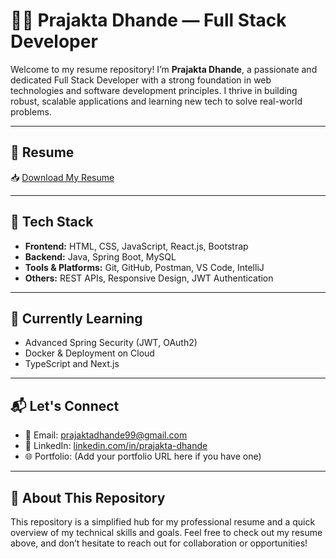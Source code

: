 # 👩‍💻 Prajakta Dhande — Full Stack Developer

Welcome to my resume repository! I’m **Prajakta Dhande**, a passionate and dedicated Full Stack Developer 
with a strong foundation in web technologies and software development principles. I thrive in building robust, scalable applications and learning new tech to solve real-world problems.

---

## 📄 Resume

📥 [Download My Resume](./Resume_prajakta.dhande2025.pdf)

---

## 💼 Tech Stack

- **Frontend:** HTML, CSS, JavaScript, React.js, Bootstrap
- **Backend:** Java, Spring Boot, MySQL
- **Tools & Platforms:** Git, GitHub, Postman, VS Code, IntelliJ
- **Others:** REST APIs, Responsive Design, JWT Authentication

---

## 🌱 Currently Learning

- Advanced Spring Security (JWT, OAuth2)
- Docker & Deployment on Cloud
- TypeScript and Next.js

---

## 📬 Let's Connect

- 📧 Email: prajaktadhande99@gmail.com  
- 💼 LinkedIn: [linkedin.com/in/prajakta-dhande](https://www.linkedin.com/in/prajakta-dhande)  
- 🌐 Portfolio: (Add your portfolio URL here if you have one)

---

## 🚀 About This Repository

This repository is a simplified hub for my professional resume and a quick overview of my technical skills and goals. 
Feel free to check out my resume above, and don’t hesitate to reach out for collaboration or opportunities!
